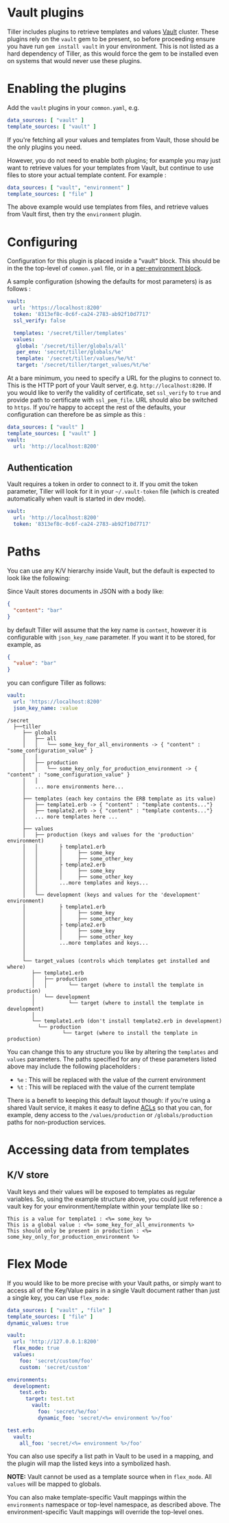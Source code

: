 # Vault plugins

Tiller includes plugins to retrieve templates and values [Vault](https://www.vaultproject.io) cluster. These plugins rely on the `vault` gem to be present, so before proceeding ensure you have run `gem install vault` in your environment. This is not listed as a hard dependency of Tiller, as this would force the gem to be installed even on systems that would never use these plugins.

# Enabling the plugins
Add the `vault` plugins in your `common.yaml`, e.g.

```yaml
data_sources: [ "vault" ]
template_sources: [ "vault" ]
```

If you're fetching all your values and templates from Vault, those should be the only plugins you need.

However, you do not need to enable both plugins; for example you may just want to retrieve values for your templates from Vault, but continue to use files to store your actual template content. For example :

```yaml
data_sources: [ "vault", "environment" ]
template_sources: [ "file" ]
```

The above example would use templates from files, and retrieve values from Vault first, then try the `environment` plugin.


# Configuring
Configuration for this plugin is placed inside a "vault" block. This should be in the the top-level of `common.yaml` file, or in a [per-environment block](file.md#overriding-common-settings).

A sample configuration (showing the defaults for most parameters) is as follows :

```yaml
vault:
  url: 'https://localhost:8200'
  token: '8313ef8c-0c6f-ca24-2783-ab92f10d7717'
  ssl_verify: false

  templates: '/secret/tiller/templates'
  values:
   global: '/secret/tiller/globals/all'
   per_env: 'secret/tiller/globals/%e'
   template: '/secret/tiller/values/%e/%t'
   target: '/secret/tiller/target_values/%t/%e'
```

At a bare minimum, you need to specify a URL for the plugins to connect to. This is the HTTP port of your Vault server, e.g. `http://localhost:8200`. If you would like to verify the validity of certificate, set `ssl_verify` to `true` and provide path to certificate with `ssl_pem_file`. URL should also be switched to `https`. If you're happy to accept the rest of the defaults, your configuration can therefore be as simple as this :

```yaml
data_sources: [ "vault" ]
template_sources: [ "vault" ]
vault:
  url: 'http://localhost:8200'
```

## Authentication

Vault requires a token in order to connect to it. If you omit the token parameter, Tiller will look for it in your `~/.vault-token` file (which is created automatically when vault is started in dev mode).


```yaml
vault:
  url: 'http://localhost:8200'
  token: '8313ef8c-0c6f-ca24-2783-ab92f10d7717'
```

# Paths
You can use any K/V hierarchy inside Vault, but the default is expected to look like the following:

Since Vault stores documents in JSON with a body like:

```json
{
  "content": "bar"
}
```

by default Tiller will assume that the key name is `content`, however it is configurable with `json_key_name` parameter. If you want it to be stored, for example, as

```json
{
  "value": "bar"
}
```

you can configure Tiller as follows:

```yaml
vault:
  url: 'https://localhost:8200'
  json_key_name: :value
```
	/secret
	  ├──tiller
		 ├── globals
	 	 │   ├── all
	 	 │   │   └── some_key_for_all_environments -> { "content" : "some_configuration_value" }
	 	 │   │
	 	 │   ├── production
	 	 │   │   └── some_key_only_for_production_environment -> { "content" : "some_configuration_value" }
	 	 │   │
	 	 │   ... more environments here...
	 	 │
	 	 ├── templates (each key contains the ERB template as its value)
	 	 │   ├── template1.erb -> { "content" : "template contents..."}
	 	 │   ├── template2.erb -> { "content" : "template contents..."}
	 	 │   ... more templates here ...
	 	 │
	 	 ├── values
	 	 │   ├── production (keys and values for the 'production' environment)
	 	 │   │       ├ template1.erb
	 	 │   │       │     ├── some_key
	 	 │   │       │     ├── some_other_key
     	 │   │       ├ template2.erb
	 	 │   │       │     ├── some_key
	 	 │   │       │     ├── some_other_key
     	 │   │       ...more templates and keys...
 	 	 │   │
 	 	 │   └── development (keys and values for the 'development' environment)
	 	 │           ├ template1.erb
	 	 │           │     ├── some_key
	 	 │           │     ├── some_other_key
     	 │           ├ template2.erb
	 	 │           │     ├── some_key
	 	 │           │     ├── some_other_key
     	 │           ...more templates and keys...
 	 	 │
 	 	 │
    	 └── target_values (controls which templates get installed and where)
	     	├── template1.erb
	     	│   ├── production
	     	│   │       └── target (where to install the template in production)
	     	│   └── development
	     	│           └── target (where to install the template in development)
	     	│
	     	└── template1.erb (don't install template2.erb in development)
	       	  └── production
	                  └── target (where to install the template in production)



You can change this to any structure you like by altering the `templates` and `values` parameters. The paths specified for any of these parameters listed above may include the following placeholders :

* `%e` : This will be replaced with the value of the current environment
* `%t` : This will be replaced with the value of the current template

There is a benefit to keeping this default layout though: if you're using a shared Vault service, it makes it easy to define [ACLs](https://www.vaultproject.io/intro/getting-started/acl.html) so that you can, for example, deny access to the `/values/production` or `/globals/production` paths for non-production services.

# Accessing data from templates

## K/V store
Vault keys and their values will be exposed to templates as regular variables. So, using the example structure above, you could just reference a vault key for your environment/template within your template like so :

```erb
This is a value for template1 : <%= some_key %>
This is a global value : <%= some_key_for_all_environments %>
This should only be present in production : <%= some_key_only_for_production_environment %>
```

# Flex Mode

If you would like to be more precise with your Vault paths, or simply want to access all of the Key/Value pairs in a single Vault document rather than just a single key, you can use `flex_mode`:

```yaml
data_sources: [ "vault" , "file" ]
template_sources: [ "file" ]
dynamic_values: true

vault:
  url: 'http://127.0.0.1:8200'
  flex_mode: true
  values:
    foo: 'secret/custom/foo'
    custom: 'secret/custom'

environments:
  development:
    test.erb:
      target: test.txt
        vault:
          foo: 'secret/%e/foo'
          dynamic_foo: 'secret/<%= environment %>/foo'

test.erb:
  vault:
    all_foo: 'secret/<%= environment %>/foo'
```

You can also use specify a list path in Vault to be used in a mapping, and the plugin will map the listed keys into a symbolized hash.

**NOTE:** Vault cannot be used as a template source when in `flex_mode`. All `values` will be mapped to globals.

You can also make template-specific Vault mappings within the `environments` namespace or top-level namespace, as described above. The environment-specific Vault mappings will override the top-level ones.
